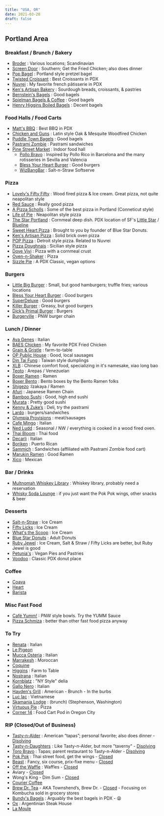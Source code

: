 ```yaml
---
title: "USA, OR"
date: 2021-03-28
draft: false
---
```

## Portland Area

### Breakfast / Brunch / Bakery

* [Broder](http://www.broderpdx.com/) : Various locations; Scandinavian
* [Screen Door](http://screendoorrestaurant.com/) : Southern; Get the Fried Chicken; also does dinner
* [Pop Bagel](http://www.popbagel.co) : Portland style pretzel bagel
* [Twisted Croissant](https://www.twistedcroissant.com) : Best Croissants in PDX
* [Nuvrei](http://www.nuvrei.com) : My favorite french pâtisserie in PDX
* [Ken's Artisan Bakery](https://kensartisan.com) : Sourdough breads, croissants, & pastries
* [Bernstein's Bagels](https://bernsteinsbagels.com) : Good bagels
* [Spielman Bagels & Coffee](https://www.spielmanbagels.com) : Good bagels
* [Henry Higgins Boiled Bagels](http://www.hhboiledbagels.com) : Decent bagels

### Food Halls / Food Carts

* [Matt's BBQ](https://www.mattsbbqpdx.com) : Best BBQ in PDX
* [Chicken and Guns](http://www.chickenandguns.com) : Latin style Oak & Mesquite Woodfired Chicken
* [Puddle Town Bagels](http://www.puddletownbagels.com) : Good bagels
* [Pastrami Zombie](http://pastramizombie.com/) : Pastrami sandwiches
* [Pine Street Market](http://www.pinestreetpdx.com/) : Indoor food hall
  * [Pollo Bravo](http://www.pollobravopdx.com) : Inspired by Pollo Rico in Barcelona and the many rotisseries in Sevilla and Valencia
  * [Bless Your Heart Burger](https://www.byhpdx.com) : Good burgers
  * [WizBangBar](https://saltandstraw.com/wizbangbar/) : Salt-n-Straw Softserve

### Pizza

* [Lovely's Fifty Fifty](https://lovelysfiftyfifty.wordpress.com) : Wood fired pizza & Ice cream. Great pizza, not quite neapolitan style
* [Red Sauce](https://www.redsaucepizza.com) : Really good pizza
* [A Pizza Scholls](http://apizzascholls.com/) : Some of the best pizza in Portland (Conneticut style)
* [Life of Pie](http://lifeofpiepizza.com/) : Neapolitan style pizza
* [The Star Portland](https://www.thestarportland.com) : Cornmeal deep dish. PDX location of SF's [Little Star](https://www.littlestarpizza.com) / [Blueline](https://bluelinepizza.com)
* [Sweet Heart Pizza](http://sweetheart.pizza) : Brought to you by founder of Blue Star Donuts.
* [Ken's Artisan Pizza](http://kensartisan.com/) : Solid brick oven pizza
* [POP Pizza](https://www.poppizza.co) : Detroit style pizza. Related to Nuvrei
* [Pizza Doughnais](https://pizzadoughnais.com) : Sicilian style pizza
* [Dove Vivi](http://www.dovevivipizza.com/) : Pizza with a cornmeal crust
* [Oven-n-Shaker](http://ovenandshaker.com/) : Pizza
* [Sizzle Pie](https://www.sizzlepie.com) : A PDX Classic, vegan options

### Burgers

* [Little Big Burger](http://www.littlebigburger.com) : Small, but good hamburgers; truffle fries; various locations
* [Bless Your Heart Burger](https://www.byhpdx.com) : Good burgers
* [SuperDeluxe](https://www.eatsuperdeluxe.com) : Good burgers
* [Killer Burger](https://killerburger.com) : Greasy, but good burgers
* [Dick’s Primal Burger](https://dicksprimalburger.com) : Burgers
* [Burgerville](https://www.burgerville.com) : PNW burger chain

### Lunch / Dinner

* [Ava Genes](http://www.avagenes.com/) : Italian
* [BAES Chicken](https://www.baeschicken.com) : My favorite PDX Fried Chicken
* [Grain & Gristle](http://www.grainandgristle.com/) : farm-to-table
* [OP Public House](https://olympiaprovisionspublichouse.com) : Good, local sausages
* [Din Tai Fung](https://dintaifungusa.com) : Taiwan style dumplings
* [XLB](https://www.xlbpdx.com) : Chinese comfort food, specializing in it's namesake, xiao long bao
* [Teoto](http://www.teotepdx.com/) : Arepas / Venezuelan
* [Boxer Ramen](http://www.boxerramen.com/) : Ramen
* [Boxer Bento](https://www.boxerramen.com/boxer-bento) : Bento boxes by the Bento Ramen folks
* [Shigezo](https://www.shigezo-pdx.com) :Izakaya / Ramen
* [Afuri](http://afuri.us/) : Japanese Ramen Chain
* [Bamboo Sushi](http://bamboosushi.com/) : Good, high end sushi
* [Murata](https://www.muratarestaurant.com) : Pretty good sushi
* [Kenny & Zuke’s](http://www.kennyandzukes.com/) : Deli, try the pastrami
* [Lardo](http://lardosandwiches.com/) : burgers/sandwiches
* [Olympia Provisions](https://www.olympiaprovisions.com/) : meat/sausages
* [Cafe Mingo](http://caffemingonw.com/) : Italian
* [Ned Ludd](https://www.nedluddpdx.com/) : Seasonal / NW / everything is cooked in a wood fired oven.
* [Thai Bloom](https://www.thaibloom.com) : Thai food
* [Decarli](https://decarlirestaurant.com) : Italian
* [Boriken](https://borikenrestaurant.com) : Puerto Rican
* [Sammich](https://www.sammichrestaurants.com) : Sandwiches (affiliated with Pastrami Zombie food cart)
* [Marukin Ramen](http://www.marukinramen.com/) : Good Ramen
* [Xico](https://www.xicopdx.com) : Mexican

### Bar / Drinks

* [Multnomah Whiskey Library](https://mwlpdx.com/) : Whiskey library, probably need a reservation
* [Whisky Soda Lounge](https://whiskeysodalounge.com/) : if you just want the Pok Pok wings, other snacks & beer

### Desserts

* [Salt-n-Straw](https://saltandstraw.com/) : Ice Cream
* [Fifty Licks](https://www.fifty-licks.com/) : Ice Cream
* [What's the Scoop](http://www.whatsthescooppdx.com/) : Ice Cream
* [Blue Star Donuts](http://www.bluestardonuts.com/) : Adult Donuts
* [Ruby Jewel](http://www.rubyjewel.com/) : Ice Cream, Salt & Straw / Fifty Licks are better, but Ruby Jewel is good
* [Petunia's](http://petuniaspiesandpastries.com/) : Vegan Pies and Pastries
* [Voodoo](https://www.voodoodoughnut.com) : Classic PDX donut place

### Coffee

* [Coava](https://coavacoffee.com)
* [Heart](https://www.heartroasters.com/)
* [Barista](http://www.baristapdx.com/)

### Misc Fast Food

* [Café Yumm!](https://www.cafeyumm.com/) : PNW style bowls. Try the YUMM Sauce
* [Pizza Schmiza](http://schmizza.com/) : better than other fast food pizza anyway

### To Try

* [Renata](https://www.renatapdx.com) : Italian
* [Le Pigeon](https://lepigeon.com)
* [Mucca Osteria](https://muccaosteria.com) : Italian
* [Marrakesh](https://marrakeshportland.com) : Moroccan
* [Coquine](https://www.coquinepdx.com)
* [Higgins](https://higginsportland.com) : Farm to Table
* [Nostrana](https://nostrana.com) : Italian
* [Kornblatz](http://www.kornblattsdelipdx.com) : "NY Style" delia
* [Gallo Nero](https://galloneropdx.com) : Italian
* [Hayden's Grill](https://www.haydensgrill.com) : American - Brunch - In the burbs
* [Luc lac](https://luclackitchen.com) : Vietnamese
* [Skamania Lodge](https://www.skamania.com/dining_at_skamania_lodge/) : (brunch) (Stephenson, Washington)
* [Virtuous Pie](https://virtuouspie.com) : Pizza
* [Corner 14](https://www.corner14oc.com) : Food Cart Pod in Oregon City

### RIP (Closed/Out of Business)

* [Tasty-n-Alder](http://www.tastynalder.com/) : American “tapas”; personal favorite; also does dinner - [Disolving](https://www.oregonlive.com/dining/2020/07/portland-restaurant-group-toro-bravo-inc-dissolving-in-wake-of-founders-facebook-outburst.html)
* [Tasty-n-Daughters](https://www.tastyndaughters.com) : Like Tasty-n-Alder, but more "taverny" - [Disolving](https://www.oregonlive.com/dining/2020/07/portland-restaurant-group-toro-bravo-inc-dissolving-in-wake-of-founders-facebook-outburst.html)
* [Toro Bravo](http://www.torobravopdx.com/) : Tapas; parent restaurant to Tasty-n-Alder - [Disolving](https://www.oregonlive.com/dining/2020/07/portland-restaurant-group-toro-bravo-inc-dissolving-in-wake-of-founders-facebook-outburst.html)
* [Pok Pok](https://pokpokpdx.com/) : Thai street food, get the wings - [Closed](https://pdx.eater.com/2020/10/30/21542119/pok-pok-closed)
* [Beast](http://www.beastpdx.com/) : Fancy, six course, prix-fixe menu - [Closed](https://pdx.eater.com/2020/10/14/21252610/beast-potential-closing-coronavirus-covid)
* [Off the Waffle](http://offthewaffle.com/) : Waffles - [Closed](https://pdx.eater.com/2020/5/13/21256721/off-the-waffle-closed-permanently)
* Aviary - [Closed](https://pdx.eater.com/2020/8/20/21378205/aviary-closing)
* Wong's King - Dim Sum - [Closed](https://www.oregonlive.com/dining/2020/05/end-of-a-dim-sum-era-wongs-king-seafood-has-closed-for-good.html)
* [Courier Coffee](http://www.couriercoffeeroasters.com/)
* [Brew Dr. Tea](https://www.brewdrkombucha.com/teaclosure/) - AKA Townshend’s, Brew Dr. - [Closed](https://pdx.eater.com/2020/10/5/21503104/brew-dr-townshends-tea-closing-cafes-tea-shops) - Focusing on Kombucha sold in grocery stores
* [Bundy's Bagels](http://www.bundysbagels.com) : Arguably the best bagels in PDX - 😫
* [Ox](http://oxpdx.com/) : Argentinian Steak House
* [La Moule](http://lamoulepdx.com/)